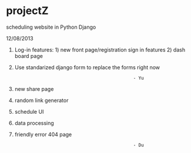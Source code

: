 projectZ
========

scheduling website in Python Django

12/08/2013

1. Log-in features: 1) new front page/registration sign in features
                    2) dash board page

2. Use standarized django form to replace the forms right now
          
                                                    - Yu
                                                    
3. new share page
4. random link generator
5. schedule UI
6. data processing
7. friendly error 404 page

                                                    - Du
